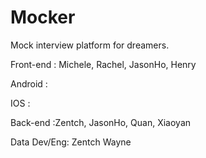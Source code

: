 # Mocker

Mock interview platform for dreamers.

Front-end : Michele, Rachel, JasonHo, Henry

Android : 

IOS : 

Back-end :Zentch, JasonHo, Quan, Xiaoyan

Data Dev/Eng: Zentch  Wayne
